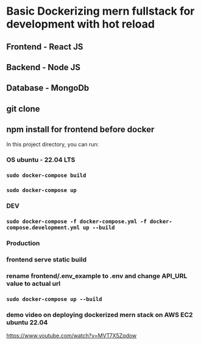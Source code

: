 # Basic Dockerizing mern fullstack for development with hot reload 

## Frontend - React JS
## Backend - Node JS
## Database - MongoDb

## git clone 
## npm install for frontend before docker

In this project directory, you can run:
### OS ubuntu - 22.04 LTS
### `sudo docker-compose build`
### `sudo docker-compose up`

### DEV
### `sudo docker-compose -f docker-compose.yml -f docker-compose.development.yml up --build`

### Production
### frontend serve static build
### rename frontend/.env_example to .env and change API_URL value to actual url 
### `sudo docker-compose up --build`
### demo video on deploying dockerized mern stack on AWS EC2 ubuntu 22.04
https://www.youtube.com/watch?v=MVT7X5Zqdow